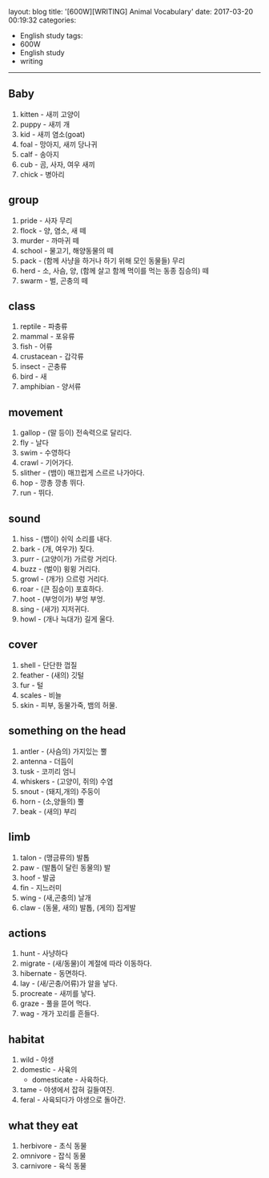 layout: blog
title: '[600W][WRITING] Animal Vocabulary'
date: 2017-03-20 00:19:32
categories: 
- English study
tags:
- 600W
- English study
- writing
---

## Baby
1. kitten - 새끼 고양이
1. puppy - 새끼 개
1. kid - 새끼 염소(goat)
1. foal - 망아지, 새끼 당나귀
1. calf - 송아지
1. cub - 곰, 사자, 여우 새끼
1. chick - 병아리

## group
1. pride - 사자 무리
1. flock - 양, 염소, 새 떼
1. murder - 까마귀 떼
1. school - 물고기, 해양동물의 떼
1. pack - (함께 사냥을 하거나 하기 위해 모인 동물들) 무리
1. herd - 소, 사슴, 양, (함께 살고 함께 먹이를 먹는 동종 짐승의) 떼 
1. swarm - 벌, 곤충의 떼

## class
1. reptile - 파충류
1. mammal - 포유류
1. fish - 어류
1. crustacean - 갑각류
1. insect - 곤충류
1. bird - 새
1. amphibian - 양서류

## movement
1. gallop - (말 등이) 전속력으로 달리다.
1. fly - 날다
1. swim - 수영하다
1. crawl - 기어가다.
1. slither - (뱀이) 매끄럽게 스르르 나가아다.
1. hop - 깡총 깡총 뛰다.
1. run - 뛰다.

## sound
1. hiss - (뱀이) 쉬익 소리를 내다.
1. bark - (개, 여우가) 짖다.
1. purr - (고양이가) 가르랑 거리다.
1. buzz - (벌이) 윙윙 거리다.
1. growl - (개가) 으르렁 거리다.
1. roar - (큰 짐승이) 포효하다.
1. hoot - (부엉이가) 부엉 부엉.
1. sing - (새가) 지저귀다.
1. howl - (개나 늑대가) 길게 울다.


## cover
1. shell - 단단한 껍질
1. feather - (새의) 깃털
1. fur - 털
1. scales - 비늘
1. skin - 피부, 동물가죽, 뱀의 허물.

## something on the head
1. antler - (사슴의) 가지있는 뿔
1. antenna - 더듬이
1. tusk - 코끼리 엄니
1. whiskers - (고양이, 쥐의) 수염
1. snout - (돼지,개의) 주둥이
1. horn - (소,양들의) 뿔
1. beak - (새의) 부리

## limb
1. talon - (맹금류의) 발톱
1. paw - (발톱이 달린 동물의) 발
1. hoof - 발굽
1. fin - 지느러미
1. wing - (새,곤충의) 날개
1. claw - (동물, 새의) 발톱, (게의) 집게발

## actions
1. hunt - 사냥하다
1. migrate - (새/동물)이 계절에 따라 이동하다. 
1. hibernate - 동면하다.
1. lay - (새/곤충/어류)가 알을 낳다.
1. procreate - 새끼를 낳다.
1. graze - 풀을 뜯어 먹다.
1. wag - 개가 꼬리를 흔들다.

## habitat
1. wild - 야생
1. domestic - 사육의
    - domesticate - 사육하다.
1. tame - 야생에서 잡혀 길들여진.
1. feral - 사육되다가 야생으로 돌아간.

## what they eat
1. herbivore - 초식 동물
1. omnivore - 잡식 동물
1. carnivore - 육식 동물

